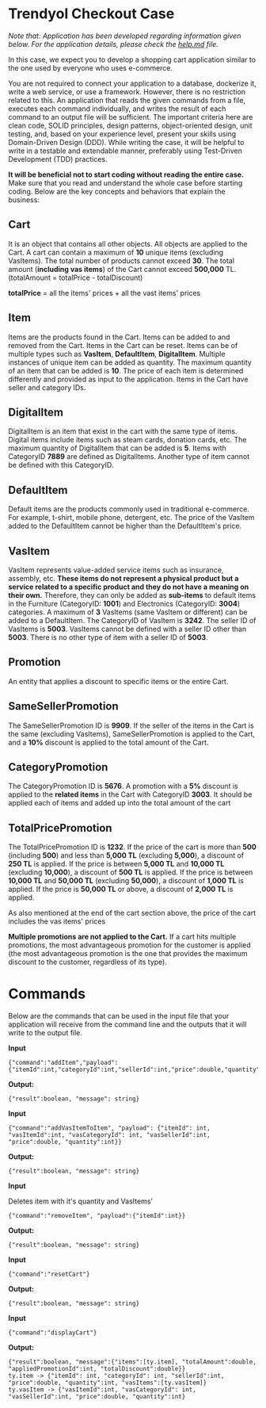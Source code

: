 # Trendyol Checkout Case

*Note that: Application has been developed regarding information given below. For the application details, please check the [help.md](help.md) file.*

In this case, we expect you to develop a shopping cart application similar to the one used by everyone who uses e-commerce.  

You are not required to connect your application to a database, dockerize it, write a web service, or use a framework. However, there is no restriction related to this. An application that reads the given commands from a file, executes each command individually, and writes the result of each command to an output file will be sufficient. The important criteria here are clean code, SOLID principles, design patterns, object-oriented design, unit testing, and, based on your experience level, present your skills using Domain-Driven Design (DDD). While writing the case, it will be helpful to write in a testable and extendable manner, preferably using Test-Driven Development (TDD) practices. 

**It will be beneficial not to start coding without reading the entire case.** Make sure that you read and understand the whole case before starting coding. Below are the key concepts and behaviors that explain the business:

## Cart  
It is an object that contains all other objects. All objects are applied to the Cart. A cart can contain a maximum of **10** unique items (excluding VasItems). The total number of products cannot exceed **30**. The total amount (**including vas items**) of the Cart cannot exceed **500,000** TL.  (totalAmount = totalPrice - totalDiscount)

**totalPrice** = all the items' prices + all the vast items' prices

## Item  
Items are the products found in the Cart. Items can be added to and removed from the Cart.  Items in the Cart can be reset.  Items can be of multiple types such as **VasItem**, **DefaultItem**, **DigitalItem**. Multiple instances of unique item can be added as quantity. The maximum quantity of an item that can be added is **10**. The price of each item is determined differently and provided as input to the application. Items in the Cart have seller and category IDs.
## DigitalItem  
DigitalItem is an item that exist in the cart with the same type of items. Digital items include items such as steam cards, donation cards, etc. The maximum quantity of DigitalItem that can be added is **5**. Items with CategoryID **7889** are defined as DigitalItems. Another type of item cannot be defined with this CategoryID.

## DefaultItem  
Default items are the products commonly used in traditional e-commerce. For example, t-shirt, mobile phone, detergent, etc. The price of the VasItem added to the DefaultItem cannot be higher than the DefaultItem's price.

## VasItem  

VasItem represents value-added service items such as insurance, assembly, etc. **These items do not represent a physical product but a service related to a specific product and they do not have a meaning on their own.** Therefore, they can only be added as **sub-items** to default items in the Furniture (CategoryID: **1001**) and Electronics (CategoryID: **3004**) categories. A maximum of **3** VasItems (same VasItem or different) can be added to a DefaultItem. The CategoryID of VasItem is **3242**. The seller ID of VasItems is **5003**. VasItems cannot be defined with a seller ID other than **5003**. There is no other type of item with a seller ID of **5003**.

## Promotion  
An entity that applies a discount to specific items or the entire Cart.

## SameSellerPromotion  
The SameSellerPromotion ID is **9909**. If the seller of the items in the Cart is the same (excluding VasItems), SameSellerPromotion is applied to the Cart, and a **10%** discount is applied to the total amount of the Cart.

## CategoryPromotion  
The CategoryPromotion ID is **5676**. A promotion with a **5%** discount is applied to the **related items** in the Cart with CategoryID **3003**. It should be applied each of items and added up into the total amount of the cart

## TotalPricePromotion  
The TotalPricePromotion ID is **1232**. If the price of the cart is more than **500** (including **500**) and less than **5,000 TL** (excluding **5,000**), a discount of **250 TL** is applied. If the price is between **5,000 TL** and **10,000 TL** (excluding **10,000**), a discount of **500 TL** is applied. If the price is between **10,000 TL** and **50,000 TL** (excluding **50,000**), a discount of **1,000 TL** is applied. If the price is **50,000 TL** or above, a discount of **2,000 TL** is applied. 

As also mentioned at the end of the cart section above, the price of the cart includes the vas items' prices

**Multiple promotions are not applied to the Cart.** If a cart hits multiple promotions, the most advantageous promotion for the customer is applied (the most advantageous promotion is the one that provides the maximum discount to the customer, regardless of its type).

# Commands  
Below are the commands that can be used in the input file that your application will receive from the command line and the outputs that it will write to the output file.

**Input**  
```  
{"command":"addItem","payload":{"itemId":int,"categoryId":int,"sellerId":int,"price":double,"quantity":int}}  
```  
**Output:**  
```  
{"result":boolean, "message": string}  
```  
**Input**  
```  
{"command":"addVasItemToItem", "payload": {"itemId": int, "vasItemId":int, "vasCategoryId": int, "vasSellerId":int, "price":double, "quantity":int}}  
```  
**Output:**  
```  
{"result":boolean, "message": string}  
```  
**Input**  

Deletes item with it's quantity and VasItems'
```  
{"command":"removeItem", "payload":{"itemId":int}}  
```  
**Output:**  
```  
{"result":boolean, "message": string}  
```  
**Input**  
```  
{"command":"resetCart"}  
```  
**Output:**  
```  
{"result":boolean, "message": string}  
```  
**Input**  
```  
{"command":"displayCart"}  
```  
**Output:**  
```  
{"result":boolean, "message":{"items":[ty.item], "totalAmount":double, "appliedPromotionId":int, "totalDiscount":double}}  
ty.item -> {"itemId": int, "categoryId": int, "sellerId":int, "price":double, "quantity":int, "vasItems":[ty.vasItem]}  
ty.vasItem -> {"vasItemId":int, "vasCategoryId": int, "vasSellerId":int, "price":double, "quantity":int}  
```
